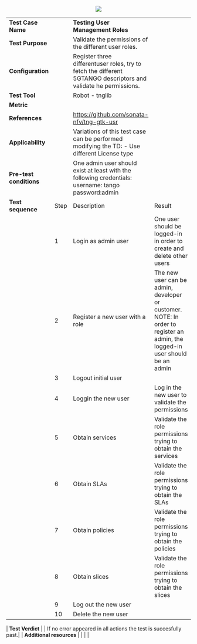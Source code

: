 <p align="center"><img src="https://github.com/sonata-nfv/tng-api-gtw/wiki/images/sonata-5gtango-logo-500px.png" /></p>

|||||
| :--- | :--- | :--- | :--- |
| __Test Case Name__ | | __Testing User Management Roles__ | |
| __Test Purpose__ | | Validate the permissions of the different user roles.| |
| __Configuration__ | | Register three differentuser roles, try to fetch the different 5GTANGO descriptors and validate he permissions.| |
| __Test Tool__ | | Robot - tnglib | |
| __Metric__ | | | |
| __References__ | | https://github.com/sonata-nfv/tng-gtk-usr | |
| __Applicability__ | | Variations of this test case can be performed modifying the TD: - Use different License type | |
| __Pre-test conditions__ | | One admin user should exist at least with the following credentials: username: tango password:admin | |
| __Test sequence__ | Step | Description | Result |
| | 1 | Login as admin user| One user should be logged-in in order to create and delete other users|
| | 2 | Register a new user with a role | The new user can be admin, developer or customer. NOTE: In order to register an admin, the logged-in user should be an admin|
| | 3 | Logout initial user |  |
| | 4 | Loggin the new user | Log in the new user to validate the permissions |
| | 5 | Obtain services | Validate the role permissions trying to obtain the services |
| | 6 | Obtain SLAs | Validate the role permissions trying to obtain the SLAs |
| | 7 | Obtain policies | Validate the role permissions trying to obtain the policies |
| | 8 | Obtain slices | Validate the role permissions trying to obtain the slices |
| | 9 | Log out the new user | |
| | 10 | Delete the new user | |

| __Test Verdict__ | | If no error appeared in all actions the test is succesfully past.|
| __Additional resources__ | | | |
